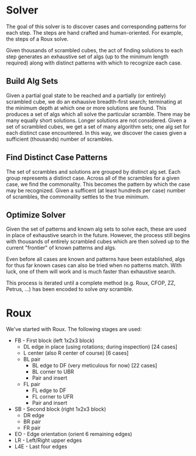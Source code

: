﻿# Solver

The goal of this solver is to discover cases and corresponding patterns for each step. The steps are hand crafted and human-oriented. For example, the steps of a Roux solve.

Given thousands of scrambled cubes, the act of finding solutions to each step generates an exhaustive set of algs (up to the minimum length required) along with distinct patterns with which to recognize each case.

## Build Alg Sets

Given a partial goal state to be reached and a partially (or entirely) scrambled cube, we do an exhausive breadth-first search; terminating at the minimum depth at which one or more solutions are found.
This produces a set of algs which all solve the particular scramble. There may be many equally short solutions. Longer solutions are not considered.
Given a set of scrambled cubes, we get a set of many algorithm sets; one alg set for each distinct case encountered. In this way, we discover the cases given a sufficient (thousands) number of scrambles.

## Find Distinct Case Patterns

The set of scrambles and solutions are grouped by distinct alg set. Each group represents a distinct case.
Across all of the scrambles for a given case, we find the commonality. This becomes the pattern by which the case may be recognized.
Given a sufficent (at least hundreds per case) number of scrambles, the commonality settles to the true minimum.

## Optimize Solver

Given the set of patterns and known alg sets to solve each, these are used in place of exhaustive search in the future.
However, the process still begins with thousands of entirely scrambled cubes which are then solved up to the current "frontier" of known patterns and algs.

Even before all cases are known and patterns have been established, algs for thus far known cases can also be tried when no patterns match. With luck, one of them will work and is much faster than exhaustive search.

This process is iterated until a complete method (e.g. Roux, CFOP, ZZ, Petrus, ...) has been encoded to solve _any_ scramble.

# Roux

We've started with Roux. The following stages are used:

- FB - First block (left 1x2x3 block)
    - DL edge in place (using rotations; during inspection) [24 cases]
	- L center (also R center of course) [6 cases]
	- BL pair
	    - BL edge to DF (very meticulous for now) [22 cases]
		- BL corner to UBR
		- Pair and insert
	- FL pair
	    - FL edge to DF
		- FL corner to UFR
		- Pair and insert
- SB - Second block (right 1x2x3 block)
    - DR edge
    - BR pair
	- FR pair
- EO - Edge orientation (orient 6 remaining edges)
- LR - Left/Right upper edges
- L4E - Last four edges